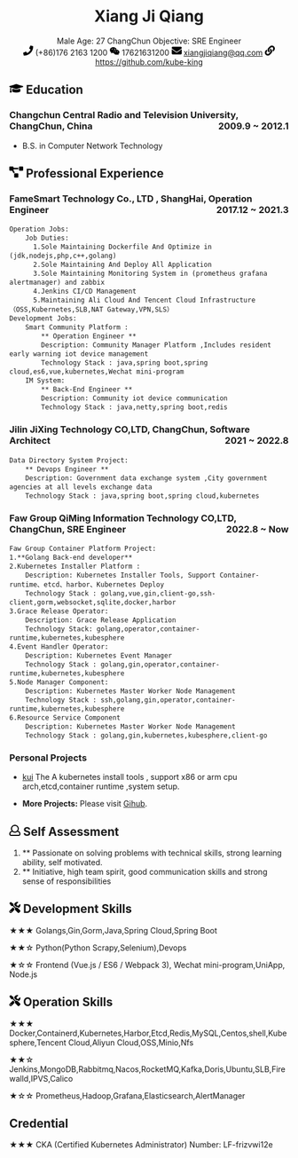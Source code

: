 <center>
     <h1>Xiang Ji Qiang</h1>
     <div>
         <span>
             Male
         </span>
         <span>
             Age: 27
         </span>
         <span>
             ChangChun
         </span>
         <span>
             Objective: SRE Engineer
         </span>
     </div>
     <div>
         <span>
             <img src="resume/phone.svg" width="18px">
             (+86)176 2163 1200
         </span>
         <span>
             <img src="resume/weixin.svg" width="18px">
             17621631200
         </span>
         <span>
             <img src="resume/email.svg" width="18px">
             <a href="mailto:xiangjiqiang@qq.com">xiangjiqiang@qq.com</a>
         </span>
         <span>
             <img src="resume/website.svg" width="18px">
             <a href="https://github.com/kube-king">https://github.com/kube-king</a>
         </span>
     </div>
 </center>

## <img src="resume/education.svg" height="20px"> Education

### Changchun Central Radio and Television University, ChangChun, China <span class="right" style="float:right">2009.9 ~ 2012.1</span>

- B.S. in Computer Network Technology

## <img src="resume/project.svg" height="20px"> Professional Experience

### FameSmart Technology Co., LTD , ShangHai, Operation Engineer  <span class="right" style="float:right">2017.12 ~ 2021.3</span>
```text
Operation Jobs:
    Job Duties:
      1.Sole Maintaining Dockerfile And Optimize in (jdk,nodejs,php,c++,golang)
      2.Sole Maintaining And Deploy All Application
      3.Sole Maintaining Monitoring System in (prometheus grafana alertmanager) and zabbix 
      4.Jenkins CI/CD Management
      5.Maintaining Ali Cloud And Tencent Cloud Infrastructure （OSS,Kubernetes,SLB,NAT Gateway,VPN,SLS）
Development Jobs:
    Smart Community Platform :
        ** Operation Engineer **
        Description: Community Manager Platform ,Includes resident early warning iot device management
        Technology Stack : java,spring boot,spring cloud,es6,vue,kubernetes,Wechat mini-program
    IM System:
        ** Back-End Engineer **
        Description: Community iot device communication
        Technology Stack : java,netty,spring boot,redis
```

### Jilin JiXing Technology CO,LTD, ChangChun, Software Architect  <span class="right" style="float:right">2021 ~ 2022.8</span>
```text
Data Directory System Project:
    ** Devops Engineer **
    Description: Government data exchange system ,City government agencies at all levels exchange data
    Technology Stack : java,spring boot,spring cloud,kubernetes
```

### Faw Group QiMing Information Technology CO,LTD, ChangChun, SRE Engineer  <span class="right" style="float:right">2022.8 ~ Now</span>

```text
Faw Group Container Platform Project:
1.**Golang Back-end developer**
2.Kubernetes Installer Platform :
    Description: Kubernetes Installer Tools, Support Container-runtime、etcd、harbor、Kubernetes Deploy 
    Technology Stack : golang,vue,gin,client-go,ssh-client,gorm,websocket,sqlite,docker,harbor
3.Grace Release Operator:
    Description: Grace Release Application
    Technology Stack: golang,operator,container-runtime,kubernetes,kubesphere
4.Event Handler Operator:
    Description: Kubernetes Event Manager 
    Technology Stack : golang,gin,operator,container-runtime,kubernetes,kubesphere
5.Node Manager Component:
    Description: Kubernetes Master Worker Node Management 
    Technology Stack : ssh,golang,gin,operator,container-runtime,kubernetes,kubesphere
6.Resource Service Component
    Description: Kubernetes Master Worker Node Management
    Technology Stack : golang,gin,kubernetes,kubesphere,client-go
```

### Personal Projects

- [kui](https://github.com/kube-king/kui.git) The A kubernetes install tools , support x86 or arm cpu arch,etcd,container runtime ,system setup.

- **More Projects:** Please visit [Gihub](https://github.com/kube-king).

## <img src="resume/review.svg" height="20px"> Self Assessment

1. ** Passionate on solving problems with technical skills, strong learning ability, self motivated.
2. ** Initiative, high team spirit, good communication skills and strong sense of responsibilities

## <img src="resume/skill.svg" height="20px"> Development Skills 

★★★ Golangs,Gin,Gorm,Java,Spring Cloud,Spring Boot

★★☆ Python(Python Scrapy,Selenium),Devops

★☆☆ Frontend (Vue.js / ES6 / Webpack 3), Wechat mini-program,UniApp, Node.js

## <img src="resume/skill.svg" height="20px"> Operation Skills

★★★ Docker,Containerd,Kubernetes,Harbor,Etcd,Redis,MySQL,Centos,shell,Kubesphere,Tencent Cloud,Aliyun Cloud,OSS,Minio,Nfs

★★☆ Jenkins,MongoDB,Rabbitmq,Nacos,RocketMQ,Kafka,Doris,Ubuntu,SLB,Firewalld,IPVS,Calico

★☆☆ Prometheus,Hadoop,Grafana,Elasticsearch,AlertManager

## Credential
★★★ CKA (Certified Kubernetes Administrator)  Number: LF-frizvwi12e
